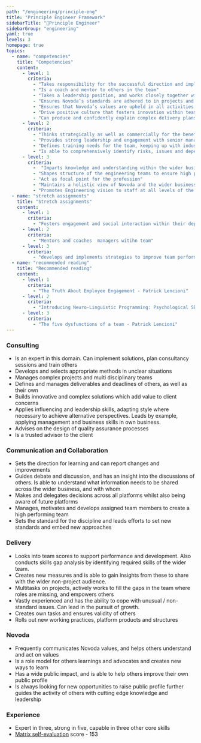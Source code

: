 ```yaml
---
path: "/engineering/principle-eng"
title: "Principle Engineer Framework"
sidebarTitle: "🥝Principle Engineer"
sidebarGroup: "engineering"
yaml: true
levels: 3
homepage: true
topics:
  - name: "competencies"
    title: "Competencies"
    content:
      - level: 1
        criteria:
          - "Takes responsibility for the successful direction and implementation of a project. Successfully balances client and project needs against the needs and ambitions of Novoda project team members"
          - "Is a coach and mentor to others in the team"
          - "Takes a leadership position, and works closely together with other business functions as well as the leadership team"
          - "Ensures Novoda’s standards are adhered to in projects and that business outcomes are achieved"
          - "Ensures that Novoda’s values are upheld in all activities within the business"
          - "Drive positive culture that fosters innovation within team"
          - "Can produce and confidently explain complex delivery plans"
      - level: 2
        criteria:
          - "Thinks strategically as well as commercially for the benefit of the client’s and Novoda’s longer term growth"
          - "Provides strong leadership and engagement with senior management, including the development of new opportunities for other team members"
          - "Defines training needs for the team, keeping up with industry trends"
          - "Is able to comprehensively identify risks, issues and dependencies within a project plan and produces coherent strategies to mitigate these"
      - level: 3
        criteria:
          -  "Imparts knowledge and understanding within the wider business, and ensures continuous improvement of the methodology and tools used within the discipline"
          - "Shapes structure of the engineering teams to ensure high performance"
          - "Act as focal point for the profession"
          - "Maintains a holistic view of Novoda and the wider business environment to monitor potential risks and exposures"
          - "Promotes Engineering vision to staff at all levels of the organisation"
  - name: "stretch assignments"
    title: "Stretch assignments"
    content:
      - level: 1
        criteria:
          - "Fosters engagement and social interaction within their department"     
      - level: 2
        criteria:          
          - "Mentors and coaches  managers witihn team"          
      - level: 3
        criteria:
          - "develops and implements strategies to improve team performance"   
  - name: "recommended reading"
    title: "Recommended reading"
    content:
      - level: 1
        criteria:
          - "The Truth About Employee Engagement - Patrick Lencioni"
      - level: 2
        criteria:          
          - "Introducing Neuro-Linguistic Programming: Psychological Skills for Understanding and Influencing People - Joseph OConnor"
      - level: 3
        criteria:
          - "The five dysfunctions of a team - Patrick Lencioni"
---
```

### Consulting
- Is an expert in this domain. Can implement solutions, plan consultancy sessions and train others
- Develops and selects appropriate methods in unclear situations
- Manages complex projects and multi disciplinary teams
- Defines and manages deliverables and deadlines of others, as well as their own
- Builds innovative and complex solutions which add value to client concerns
- Applies influencing and leadership skills, adapting style where necessary to achieve alternative perspectives. Leads by example, applying management and business skills in own business.
- Advises on the design of quality assurance processes
- Is a trusted advisor to the client

### Communication and Collaboration
- Sets the direction for learning and can report changes and improvements 
- Guides debate and discussion, and has an insight into the discussions of others. Is able to understand what information needs to be shared across the wider business, and with whom 
- Makes and delegates decisions across all platforms whilst also being aware of future platforms
- Manages, motivates and develops assigned team members to create a high performing team
- Sets the standard for the discipline and leads efforts to set new standards and embed new approaches

### Delivery
- Looks into team scores to support performance and development. Also conducts skills gap analysis by identifying required skills of the wider team. 
- Creates new measures and is able to gain insights from these to share with the wider non-project audience. 
- Multitasks on projects, actively works to fill the gaps in the team where roles are missing, and empowers others
- Vastly experienced and has the ability to cope with unusual / non-standard issues. Can lead in the pursuit of growth.
- Creates own tasks and ensures validity of others
- Rolls out new working practices, platform products and structures

### Novoda
- Frequently communicates Novoda values, and helps others understand and act on values
- Is a role model for others learnings and advocates and creates new ways to learn 
- Has a wide public impact, and is able to help others improve their own public profile
- Is always looking for new opportunities to raise public profile further
guides the activity of others with cutting edge knowledge and leadership

### Experience
- Expert in three, strong in five, capable in three other core skills
- [Matrix self-evaluation](https://docs.google.com/spreadsheets/d/1ttfRkbp2sfl69vepP-Pm-1ug42OmweD8jI_fMNTeJo8) score - 153
